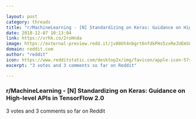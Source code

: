 ```yaml
---

layout: post
category: threads
title: "r/MachineLearning - [N] Standardizing on Keras: Guidance on High-level APIs in TensorFlow 2.0"
date: 2018-12-07 10:13:04
link: https://vrhk.co/2roHnda
image: https://external-preview.redd.it/jv88Ut4nbgrt6nfdkPHs5zxReJUEmS09KxDbJ7g8jxg.jpg?auto=webp&s=b6245622965684901187457e8b6e61f25f10f9c5
domain: reddit.com
author: "reddit"
icon: https://www.redditstatic.com/desktop2x/img/favicon/apple-icon-57x57.png
excerpt: "3 votes and 3 comments so far on Reddit"

---
```


### r/MachineLearning - [N] Standardizing on Keras: Guidance on High-level APIs in TensorFlow 2.0

3 votes and 3 comments so far on Reddit